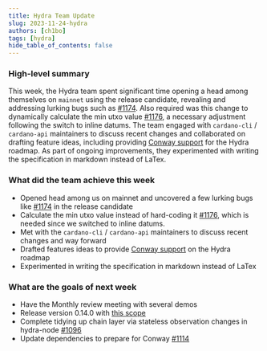 ```yaml
---
title: Hydra Team Update
slug: 2023-11-24-hydra
authors: [ch1bo]
tags: [hydra]
hide_table_of_contents: false
---
```


### High-level summary

This week, the Hydra team spent significant time opening a head among
themselves on `mainnet` using the release candidate, revealing and
addressing lurking bugs such as
[\#1174](https://github.com/input-output-hk/hydra/issues/1174). Also
required was this change to dynamically calculate the min utxo value
[\#1176](https://github.com/input-output-hk/hydra/pull/1176), a
necessary adjustment following the switch to inline datums. The team
engaged with `cardano-cli` / `cardano-api` maintainers to discuss recent
changes and collaborated on drafting feature ideas, including providing
[Conway support](https://github.com/input-output-hk/hydra/issues/1177)
for the Hydra roadmap. As part of ongoing improvements, they
experimented with writing the specification in markdown instead of
LaTex.

### What did the team achieve this week

- Opened head among us on mainnet and uncovered a few lurking bugs like
  [\#1174](https://github.com/input-output-hk/hydra/issues/1174) in the
  release candidate
- Calculate the min utxo value instead of hard-coding it
  [\#1176](https://github.com/input-output-hk/hydra/pull/1176), which is
  needed since we switched to inline datums.
- Met with the `cardano-cli` / `cardano-api` maintainers to discuss
  recent changes and way forward
- Drafted features ideas to provide [Conway
  support](https://github.com/input-output-hk/hydra/issues/1177) on the
  Hydra roadmap
- Experimented in writing the specification in markdown instead of LaTex

### What are the goals of next week

- Have the Monthly review meeting with several demos
- Release version 0.14.0 with [this
  scope](https://github.com/input-output-hk/hydra/milestone/14?closed=1)
- Complete tidying up chain layer via stateless observation changes in
  hydra-node
  [\#1096](https://github.com/input-output-hk/hydra/issues/1096)
- Update dependencies to prepare for Conway
  [\#1114](https://github.com/input-output-hk/hydra/issues/1114)
